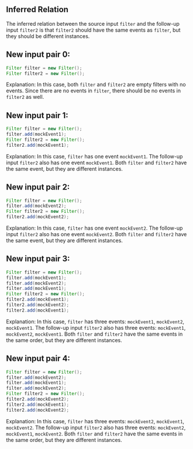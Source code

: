 ## Inferred Relation
The inferred relation between the source input `filter` and the follow-up input `filter2` is that `filter2` should have the same events as `filter`, but they should be different instances.

## New input pair 0:
```java
Filter filter = new Filter();
Filter filter2 = new Filter();
```
Explanation: In this case, both `filter` and `filter2` are empty filters with no events. Since there are no events in `filter`, there should be no events in `filter2` as well.

## New input pair 1:
```java
Filter filter = new Filter();
filter.add(mockEvent1);
Filter filter2 = new Filter();
filter2.add(mockEvent1);
```
Explanation: In this case, `filter` has one event `mockEvent1`. The follow-up input `filter2` also has one event `mockEvent1`. Both `filter` and `filter2` have the same event, but they are different instances.

## New input pair 2:
```java
Filter filter = new Filter();
filter.add(mockEvent2);
Filter filter2 = new Filter();
filter2.add(mockEvent2);
```
Explanation: In this case, `filter` has one event `mockEvent2`. The follow-up input `filter2` also has one event `mockEvent2`. Both `filter` and `filter2` have the same event, but they are different instances.

## New input pair 3:
```java
Filter filter = new Filter();
filter.add(mockEvent1);
filter.add(mockEvent2);
filter.add(mockEvent1);
Filter filter2 = new Filter();
filter2.add(mockEvent1);
filter2.add(mockEvent2);
filter2.add(mockEvent1);
```
Explanation: In this case, `filter` has three events: `mockEvent1`, `mockEvent2`, `mockEvent1`. The follow-up input `filter2` also has three events: `mockEvent1`, `mockEvent2`, `mockEvent1`. Both `filter` and `filter2` have the same events in the same order, but they are different instances.

## New input pair 4:
```java
Filter filter = new Filter();
filter.add(mockEvent2);
filter.add(mockEvent1);
filter.add(mockEvent2);
Filter filter2 = new Filter();
filter2.add(mockEvent2);
filter2.add(mockEvent1);
filter2.add(mockEvent2);
```
Explanation: In this case, `filter` has three events: `mockEvent2`, `mockEvent1`, `mockEvent2`. The follow-up input `filter2` also has three events: `mockEvent2`, `mockEvent1`, `mockEvent2`. Both `filter` and `filter2` have the same events in the same order, but they are different instances.